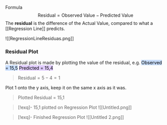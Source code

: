 Formula
$$\text{Residual} = \text{Observed Value}  - \text{Predicted Value}$$
The **residual** is the difference of the Actual Value, compared to what a [[Regression Line]] predicts.

![[RegressionLineResiduas.png]]

### Residual Plot
A Residual plot is made by plotting the value of the residual, e.g.
<mark style="background: #ADCCFFA6;">Observed = 15,5</mark> <mark style="background: #D2B3FFA6;">Predicted = 15,4</mark>
>$\text{Residual}=5-4 =1$

Plot 1 onto the y axis, keep it on the same x axis as it was.
>Plotted Residual = 15,1

>[!exq]- 15,1 plotted on Regression Plot
![[Untitled.png]]

>[!exq]- Finished Regression Plot
![[Untitled 2.png]]